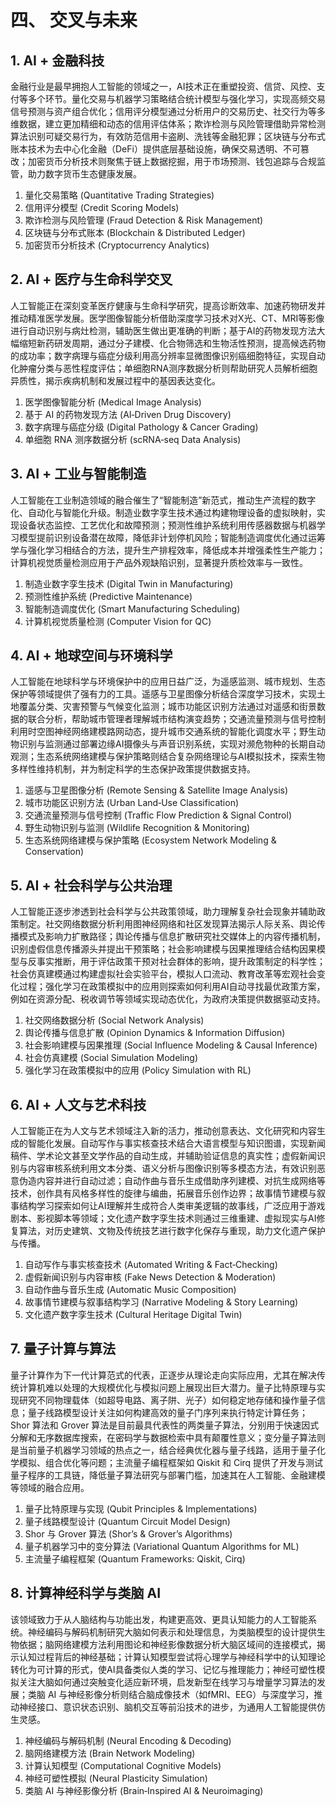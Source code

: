 # 四、 交叉与未来

## 1. **AI + 金融科技**

金融行业是最早拥抱人工智能的领域之一，AI技术正在重塑投资、信贷、风控、支付等多个环节。量化交易与机器学习策略结合统计模型与强化学习，实现高频交易信号预测与资产组合优化；信用评分模型通过分析用户的交易历史、社交行为等多维数据，建立更加精细和动态的信用评估体系；欺诈检测与风险管理借助异常检测算法识别可疑交易行为，有效防范信用卡盗刷、洗钱等金融犯罪；区块链与分布式账本技术为去中心化金融（DeFi）提供底层基础设施，确保交易透明、不可篡改；加密货币分析技术则聚焦于链上数据挖掘，用于市场预测、钱包追踪与合规监管，助力数字货币生态健康发展。

1. 量化交易策略 (Quantitative Trading Strategies)
2. 信用评分模型 (Credit Scoring Models)
3. 欺诈检测与风险管理 (Fraud Detection & Risk Management)
4. 区块链与分布式账本 (Blockchain & Distributed Ledger)
5. 加密货币分析技术 (Cryptocurrency Analytics)

## 2. **AI + 医疗与生命科学交叉**

人工智能正在深刻变革医疗健康与生命科学研究，提高诊断效率、加速药物研发并推动精准医学发展。医学图像智能分析借助深度学习技术对X光、CT、MRI等影像进行自动识别与病灶检测，辅助医生做出更准确的判断；基于AI的药物发现方法大幅缩短新药研发周期，通过分子建模、化合物筛选和生物活性预测，提高候选药物的成功率；数字病理与癌症分级利用高分辨率显微图像识别癌细胞特征，实现自动化肿瘤分类与恶性程度评估；单细胞RNA测序数据分析则帮助研究人员解析细胞异质性，揭示疾病机制和发展过程中的基因表达变化。

1. 医学图像智能分析 (Medical Image Analysis)
2. 基于 AI 的药物发现方法 (AI‑Driven Drug Discovery)
3. 数字病理与癌症分级 (Digital Pathology & Cancer Grading)
4. 单细胞 RNA 测序数据分析 (scRNA‑seq Data Analysis)

## 3. **AI + 工业与智能制造**

人工智能在工业制造领域的融合催生了“智能制造”新范式，推动生产流程的数字化、自动化与智能化升级。制造业数字孪生技术通过构建物理设备的虚拟映射，实现设备状态监控、工艺优化和故障预测；预测性维护系统利用传感器数据与机器学习模型提前识别设备潜在故障，降低非计划停机风险；智能制造调度优化通过运筹学与强化学习相结合的方法，提升生产排程效率，降低成本并增强柔性生产能力；计算机视觉质量检测应用于产品外观缺陷识别，显著提升质检效率与一致性。

1. 制造业数字孪生技术 (Digital Twin in Manufacturing)
2. 预测性维护系统 (Predictive Maintenance)
3. 智能制造调度优化 (Smart Manufacturing Scheduling)
4. 计算机视觉质量检测 (Computer Vision for QC)

## 4. **AI + 地球空间与环境科学**

人工智能在地球科学与环境保护中的应用日益广泛，为遥感监测、城市规划、生态保护等领域提供了强有力的工具。遥感与卫星图像分析结合深度学习技术，实现土地覆盖分类、灾害预警与气候变化监测；城市功能区识别方法通过对遥感和街景数据的联合分析，帮助城市管理者理解城市结构演变趋势；交通流量预测与信号控制利用时空图神经网络建模路网动态，提升城市交通系统的智能化调度水平；野生动物识别与监测通过部署边缘AI摄像头与声音识别系统，实现对濒危物种的长期自动观测；生态系统网络建模与保护策略则结合复杂网络理论与AI模拟技术，探索生物多样性维持机制，并为制定科学的生态保护政策提供数据支持。

1. 遥感与卫星图像分析 (Remote Sensing & Satellite Image Analysis)
2. 城市功能区识别方法 (Urban Land‑Use Classification)
3. 交通流量预测与信号控制 (Traffic Flow Prediction & Signal Control)
4. 野生动物识别与监测 (Wildlife Recognition & Monitoring)
5. 生态系统网络建模与保护策略 (Ecosystem Network Modeling & Conservation)

## 5. **AI + 社会科学与公共治理**

人工智能正逐步渗透到社会科学与公共政策领域，助力理解复杂社会现象并辅助政策制定。社交网络数据分析利用图神经网络和社区发现算法揭示人际关系、舆论传播模式及影响力扩散路径；舆论传播与信息扩散研究社交媒体上的内容传播机制，识别虚假信息传播源头并提出干预策略；社会影响建模与因果推理结合结构因果模型与反事实推断，用于评估政策干预对社会群体的影响，提升政策制定的科学性；社会仿真建模通过构建虚拟社会实验平台，模拟人口流动、教育改革等宏观社会变化过程；强化学习在政策模拟中的应用则探索如何利用AI自动寻找最优政策方案，例如在资源分配、税收调节等领域实现动态优化，为政府决策提供数据驱动支持。

1. 社交网络数据分析 (Social Network Analysis)
2. 舆论传播与信息扩散 (Opinion Dynamics & Information Diffusion)
3. 社会影响建模与因果推理 (Social Influence Modeling & Causal Inference)
4. 社会仿真建模 (Social Simulation Modeling)
5. 强化学习在政策模拟中的应用 (Policy Simulation with RL)

## 6. **AI + 人文与艺术科技**

人工智能正在为人文与艺术领域注入新的活力，推动创意表达、文化研究和内容生成的智能化发展。自动写作与事实核查技术结合大语言模型与知识图谱，实现新闻稿件、学术论文甚至文学作品的自动生成，并辅助验证信息的真实性；虚假新闻识别与内容审核系统利用文本分类、语义分析与图像识别等多模态方法，有效识别恶意伪造内容并进行自动过滤；自动作曲与音乐生成借助序列建模、对抗生成网络等技术，创作具有风格多样性的旋律与编曲，拓展音乐创作边界；故事情节建模与叙事结构学习探索如何让AI理解并生成符合人类审美逻辑的故事线，广泛应用于游戏剧本、影视脚本等领域；文化遗产数字孪生技术则通过三维重建、虚拟现实与AI修复算法，对历史建筑、文物及传统技艺进行数字化保存与重现，助力文化遗产保护与传播。

1. 自动写作与事实核查技术 (Automated Writing & Fact‑Checking)
2. 虚假新闻识别与内容审核 (Fake News Detection & Moderation)
3. 自动作曲与音乐生成 (Automatic Music Composition)
4. 故事情节建模与叙事结构学习 (Narrative Modeling & Story Learning)
5. 文化遗产数字孪生技术 (Cultural Heritage Digital Twin)

## 7. **量子计算与算法**

量子计算作为下一代计算范式的代表，正逐步从理论走向实际应用，尤其在解决传统计算机难以处理的大规模优化与模拟问题上展现出巨大潜力。量子比特原理与实现研究不同物理载体（如超导电路、离子阱、光子）如何稳定地存储和操作量子信息；量子线路模型设计关注如何构建高效的量子门序列来执行特定计算任务；Shor 算法和 Grover 算法是目前最具代表性的两类量子算法，分别用于快速因式分解和无序数据库搜索，在密码学与数据检索中具有颠覆性意义；变分量子算法则是当前量子机器学习领域的热点之一，结合经典优化器与量子线路，适用于量子化学模拟、组合优化等问题；主流量子编程框架如 Qiskit 和 Cirq 提供了开发与测试量子程序的工具链，降低量子算法研究与部署门槛，加速其在人工智能、金融建模等领域的融合应用。

1. 量子比特原理与实现 (Qubit Principles & Implementations)
2. 量子线路模型设计 (Quantum Circuit Model Design)
3. Shor 与 Grover 算法 (Shor’s & Grover’s Algorithms)
4. 量子机器学习中的变分算法 (Variational Quantum Algorithms for ML)
5. 主流量子编程框架 (Quantum Frameworks: Qiskit, Cirq)

## 8. **计算神经科学与类脑 AI**

该领域致力于从人脑结构与功能出发，构建更高效、更具认知能力的人工智能系统。神经编码与解码机制研究大脑如何表示和处理信息，为类脑模型的设计提供生物依据；脑网络建模方法利用图论和神经影像数据分析大脑区域间的连接模式，揭示认知过程背后的神经基础；计算认知模型尝试将心理学与神经科学中的认知理论转化为可计算的形式，使AI具备类似人类的学习、记忆与推理能力；神经可塑性模拟关注大脑如何通过突触变化适应新环境，启发新型在线学习与增量学习算法的发展；类脑 AI 与神经影像分析则结合脑成像技术（如fMRI、EEG）与深度学习，推动神经接口、意识状态识别、脑机交互等前沿技术的进步，为通用人工智能提供仿生灵感。

1. 神经编码与解码机制 (Neural Encoding & Decoding)
2. 脑网络建模方法 (Brain Network Modeling)
3. 计算认知模型 (Computational Cognitive Models)
4. 神经可塑性模拟 (Neural Plasticity Simulation)
5. 类脑 AI 与神经影像分析 (Brain‑Inspired AI & Neuroimaging)
